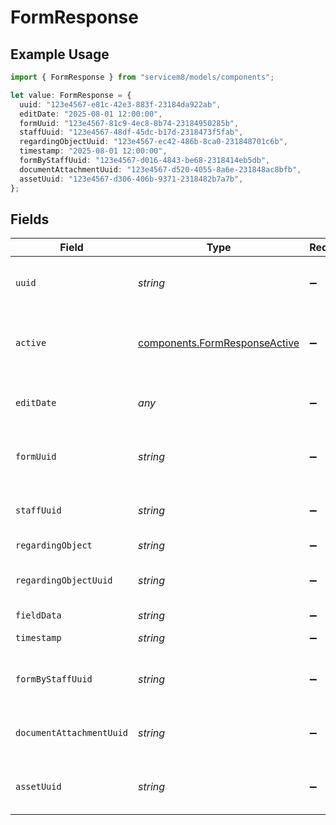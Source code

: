 # FormResponse

## Example Usage

```typescript
import { FormResponse } from "servicem8/models/components";

let value: FormResponse = {
  uuid: "123e4567-e81c-42e3-883f-23184da922ab",
  editDate: "2025-08-01 12:00:00",
  formUuid: "123e4567-81c9-4ec8-8b74-23184950285b",
  staffUuid: "123e4567-48df-45dc-b17d-2318473f5fab",
  regardingObjectUuid: "123e4567-ec42-486b-8ca0-231848701c6b",
  timestamp: "2025-08-01 12:00:00",
  formByStaffUuid: "123e4567-d016-4843-be68-2318414eb5db",
  documentAttachmentUuid: "123e4567-d520-4055-8a6e-231848ac8bfb",
  assetUuid: "123e4567-d306-406b-9371-2318482b7a7b",
};
```

## Fields

| Field                                                                          | Type                                                                           | Required                                                                       | Description                                                                    | Example                                                                        |
| ------------------------------------------------------------------------------ | ------------------------------------------------------------------------------ | ------------------------------------------------------------------------------ | ------------------------------------------------------------------------------ | ------------------------------------------------------------------------------ |
| `uuid`                                                                         | *string*                                                                       | :heavy_minus_sign:                                                             | Unique identifier for this record                                              | 123e4567-e81c-42e3-883f-23184da922ab                                           |
| `active`                                                                       | [components.FormResponseActive](../../models/components/formresponseactive.md) | :heavy_minus_sign:                                                             | Record active/deleted flag.  Valid values are [0,1]                            |                                                                                |
| `editDate`                                                                     | *any*                                                                          | :heavy_minus_sign:                                                             | Timestamp at which record was last modified                                    | 2025-08-01 12:00:00                                                            |
| `formUuid`                                                                     | *string*                                                                       | :heavy_minus_sign:                                                             | N/A                                                                            | 123e4567-81c9-4ec8-8b74-23184950285b                                           |
| `staffUuid`                                                                    | *string*                                                                       | :heavy_minus_sign:                                                             | N/A                                                                            | 123e4567-48df-45dc-b17d-2318473f5fab                                           |
| `regardingObject`                                                              | *string*                                                                       | :heavy_minus_sign:                                                             | N/A                                                                            |                                                                                |
| `regardingObjectUuid`                                                          | *string*                                                                       | :heavy_minus_sign:                                                             | N/A                                                                            | 123e4567-ec42-486b-8ca0-231848701c6b                                           |
| `fieldData`                                                                    | *string*                                                                       | :heavy_minus_sign:                                                             | N/A                                                                            |                                                                                |
| `timestamp`                                                                    | *string*                                                                       | :heavy_minus_sign:                                                             | N/A                                                                            | 2025-08-01 12:00:00                                                            |
| `formByStaffUuid`                                                              | *string*                                                                       | :heavy_minus_sign:                                                             | N/A                                                                            | 123e4567-d016-4843-be68-2318414eb5db                                           |
| `documentAttachmentUuid`                                                       | *string*                                                                       | :heavy_minus_sign:                                                             | N/A                                                                            | 123e4567-d520-4055-8a6e-231848ac8bfb                                           |
| `assetUuid`                                                                    | *string*                                                                       | :heavy_minus_sign:                                                             | N/A                                                                            | 123e4567-d306-406b-9371-2318482b7a7b                                           |